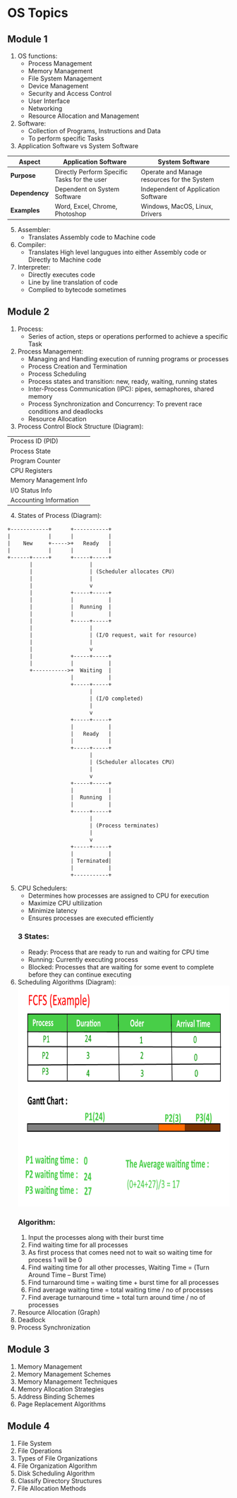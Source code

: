 # OS Topics

## Module 1
1. OS functions:
    - Process Management
    - Memory Management
    - File System Management
    - Device Management
    - Security and Access Control
    - User Interface
    - Networking
    - Resource Allocation and Management
2. Software:
    - Collection of Programs, Instructions and Data
    - To perform specific Tasks
3. Application Software vs System Software

| Aspect          | Application Software                         |  System Software |
|-----------------|----------------------------------------------|------------------|
| **Purpose**     | Directly Perform Specific Tasks for the user | Operate and Manage resources for the System |
| **Dependency**  | Dependent on System Software                 | Independent of Application Software |
| **Examples**    | Word, Excel, Chrome, Photoshop               | Windows, MacOS, Linux, Drivers |

5. Assembler:
    - Translates Assembly code to Machine code
6. Compiler:
    - Translates High level langugues into either Assembly code or Directly to Machine code
7. Interpreter:
    - Directly executes code
    - Line by line translation of code
    - Complied to bytecode sometimes

## Module 2
1. Process:
    - Series of action, steps or operations performed to achieve a specific Task
2. Process Management:
    - Managing and Handling execution of running programs or processes
    - Process Creation and Termination
    - Process Scheduling
    - Process states and transition: new, ready, waiting, running states
    - Inter-Process Communication (IPC): pipes, semaphores, shared memory
    - Process Synchronization and Concurrency: To prevent race conditions and deadlocks
    - Resource Allocation
3. Process Control Block Structure (Diagram):

<table>
<tr>
<td>Process ID (PID)</td>
</tr>          

<tr>
<td>Process State</td>
</tr>

<tr>
<td>Program Counter</td>
</tr>

<tr>
<td>CPU Registers</td>
</tr>

<tr>
<td>Memory Management Info</td>
</tr>

<tr>
<td>I/O Status Info</td>
</tr>

<tr>
<td>Accounting Information</td>
</tr>
</table>

4. States of Process (Diagram):

```
+------------+      +-----------+
|            |      |           |
|    New     +----->+   Ready   |
|            |      |           |
+------+-----+      +-----+-----+
       |                  |
       |                  | (Scheduler allocates CPU)
       |                  |
       |                  v
       |            +-----+-----+
       |            |           |
       |            |  Running  |
       |            |           |
       |            +-----+-----+
       |                  |
       |                  | (I/O request, wait for resource)
       |                  |
       |                  v
       |            +-----+-----+
       |            |           |
       +----------->+  Waiting  |
                    |           |
                    +-----+-----+
                          |
                          | (I/O completed)
                          |
                          v
                    +-----+-----+
                    |           |
                    |   Ready   |
                    |           |
                    +-----+-----+
                          |
                          | (Scheduler allocates CPU)
                          |
                          v
                    +-----+-----+
                    |           |
                    |  Running  |
                    |           |
                    +-----+-----+
                          |
                          | (Process terminates)
                          |
                          v
                    +-----+-----+
                    |           |
                    | Terminated|
                    |           |
                    +-----------+

```

5. CPU Schedulers:
    - Determines how processes are assigned to CPU for execution
    - Maximize CPU ultilization
    - Minimize latency
    - Ensures processes are executed efficiently
    ### 3 States:
    - Ready: Process that are ready to run and waiting for CPU time
    - Running: Currently executing process
    - Blocked: Processes that are waiting for some event to complete before they can continue executing
6. Scheduling Algorithms (Diagram):
    <img src="./FCFS.png" alt="FCFS Chart" width="500" height="500">
    ### Algorithm:
    1. Input the processes along with their burst time
    2. Find waiting time for all processes
    3. As first process that comes need not to wait so waiting time for process 1 will be 0
    4. Find waiting time for all other processes, Waiting Time = (Turn Around Time – Burst Time)
    5. Find turnaround time = waiting time + burst time for all processes
    6. Find average waiting time = total waiting time / no of processes
    7. Find average turnaround time = total turn around time / no of processes
7. Resource Allocation (Graph)
8. Deadlock
9. Process Synchronization

## Module 3
1. Memory Management
2. Memory Management Schemes
3. Memory Management Techniques
4. Memory Allocation Strategies
5. Address Binding Schemes
6. Page Replacement Algorithms

## Module 4
1. File System
2. File Operations
3. Types of File Organizations
4. File Organization Algorithm
5. Disk Scheduling Algorithm
6. Classify Directory Structures
7. File Allocation Methods

